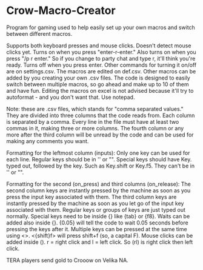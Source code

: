 # Crow-Macro-Creator
Program for gaming used to help easily set up your own macros and switch between different macros.

Supports both keyboard presses and mouse clicks. Doesn't detect mouse clicks yet.
Turns on when you press "enter-r-enter."
Also turns on when you press "/p r enter." So if you change to party chat and type r, it'll think you're ready.
Turns off when you press enter.
Other commands for turning it on/off are on settings.csv.
The macros are edited on def.csv. Other macros can be added by you creating your own .csv files.
The code is designed to easily switch between multiple macros, so go ahead and make up to 10 of them and have  fun.
Editing the macros on excel is not advised because it'll try to autoformat - and you don't want that. Use notepad.

Note: these are .csv files, which stands for "comma separated values." They are divided into three 
columns that the code reads from. Each column is separated by a comma. Every line in the file must
have at least two commas in it, making three or more columns. The fourth column or any more after the
third column will be unread by the code and can be used for making any comments you want.

Formatting for the leftmost column (inputs):
Only one key can be used for each line.
Regular keys should be in '' or "".
Special keys should have Key. typed out, followed by the key. Such as Key.shift or Key.f5. They can't be in '' or "".

Formatting for the second (on_press) and third columns (on_release):
The second column keys are instantly pressed by the machine as soon as you press the input key associated with them.
The third column keys are instantly pressed by the machine as soon as you let go of the input key associated with them.
Regular keys or groups of keys are just typed out normally.
Special keys need to be inside {} like {tab} or {f8}.
Waits can be added also inside {}. {0.05} will tell the code to wait 0.05 seconds before pressing the keys after it.
Multiple keys can be pressed at the same time using <>. <{shift}f> will press shift+f (so, a capital F).
Mouse clicks can be added inside (). r = right click and l = left click. So (rl) is right click then left click.

TERA players send gold to Crooow on Velika NA.
